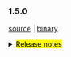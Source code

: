 ### 1.5.0 

 [source](https://github.com/seata/seata/archive/v1.5.0.zip) |
 [binary](https://github.com/seata/seata/releases/download/v1.5.0/seata-server-1.5.0.zip) 

<details>
  <summary><mark>Release notes</mark></summary>


  ### Seata 1.5.0 

Seata 1.5.0  发布。

Seata 是一款开源的分布式事务解决方案，提供高性能和简单易用的分布式事务服务。

此版本更新如下：

### feature：
  - [[#3575](https://github.com/seata/seata/pull/3575)] 支持对锁和会话不同存储的混合使用
  - [[#3374](https://github.com/seata/seata/pull/3374)] 支持mysql INSERT ON DUPLICATE KEY UPDATE
  - [[#3642](https://github.com/seata/seata/pull/3642)] TCC模式支持使用API的形式进行二阶段参数传递

### bugfix：
  - [[#3686](https://github.com/seata/seata/pull/3686)] 修复Apollo集群配置项错误及NPE错误
  - [[#3702](https://github.com/seata/seata/pull/3702)] 修改注释



### optimize： 

  - [[#3678](https://github.com/seata/seata/pull/3678)] 补充遗漏的配置及新版本pr登记md文件
  - [[#3654](https://github.com/seata/seata/pull/3654)] 修正拼写，applicationContex -> applicationContext
  - [[#3615](https://github.com/seata/seata/pull/3615)] 二阶段同步提交时,全局事务记录异步删除
  - [[#3687](https://github.com/seata/seata/pull/3687)] 修复某些场景下无法重试全局锁的问题
  - [[#3689](https://github.com/seata/seata/pull/3689)] 修正script/server/config/file.properties中属性编写错误
  - [[#3700](https://github.com/seata/seata/pull/3700)] 优化buildLockKey方法的效率



### test：




 非常感谢以下 contributors 的代码贡献。若有无意遗漏，请报告。

  - [slievrly](https://github.com/slievrly) 
  - [a364176773](https://github.com/a364176773) 
  - [drgnchan](https://github.com/drgnchan) 
  - [caohdgege](https://github.com/caohdgege)
  - [ruanun](https://github.com/ruanun)
  - [huan415](https://github.com/huan415)
  - [h-zhi](https://github.com/h-zhi)
  - [cmonkey](https://github.com/cmonkey)
  - [tanzzj](https://github.com/tanzzj)

同时，我们收到了社区反馈的很多有价值的issue和建议，非常感谢大家。

   #### Link

   - **Seata:** https://github.com/seata/seata  
   - **Seata-Samples:** https://github.com/seata/seata-samples   
   - **Release:** https://github.com/seata/seata/releases
   - **WebSite:** https://seata.io

</details>
